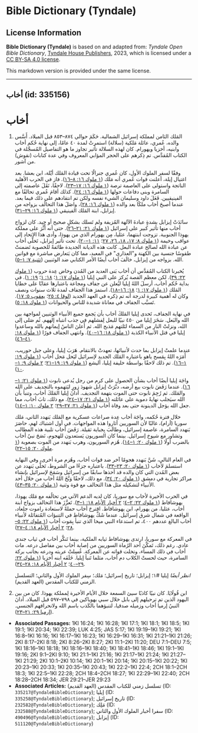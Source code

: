 # Bible Dictionary (Tyndale)

## License Information

**Bible Dictionary (Tyndale)** is based on and adapted from: _Tyndale Open Bible Dictionary_, [Tyndale House Publishers](https://tyndaleopenresources.com/), 2023, which is licensed under a [CC BY-SA 4.0 license](https://creativecommons.org/licenses/by-sa/4.0/legalcode.en).

This markdown version is provided under the same license.



--------------------------------

## أخاب (id: 335156)

أخاب
====

1. المَلك الثامن لمملكة إسرائيل الشمالية. حَكَمَ حوالي ٨٧٤–٨٥٣ قبل الميلاد. أَسَّس والده، عُمري، عائلة مَلكية (سلالة) استمرتْ لمدة ٤٠ عامًا، إلى نهاية حُكم أخاب وابنيه، أخزيا ويهورام. كان لهذه السلالة تأثير تجاوز ما هو التفاصيل المُسجَّلة في الكتاب المُقدَّس. تم ذِكرهم على الحجر المؤابي المعروف وفي عدة كتابات (نقوش) من آشور.

    وفقًا لسفر الملوك الأول، كان عُمري جنرالًا تحت قيادة المَلك أيْلة، ابن بعشا. بعد اغتيال إيلة، أعلنت قوات عُمري أنه مَلك ([١ ملوك ١٦: ٨–١٦](https://ref.ly/1Kgs16:8-1Kgs16:16)). فاز في الحرب الأهلية الناتجة واستولى على العاصمة ترصة ([١ ملوك ١٦: ١٧–٢٣](https://ref.ly/1Kgs16:17-1Kgs16:23)). لاحقًا، نَقَلَ عاصمته إلى السامرة وبنى دفاعات حولها ([١ ملوك ١٦: ٢٤](https://ref.ly/1Kgs16:24)). كذلك أقامَ عُمري تحالفًا مع الفينيقيين. فَعَلَ داود وسليمان الشيء نفسه ولكن تم انتقادهم على ذلك فيما بعد. عندما أصبحَ أخاب ملكًا بعد والده ([١ ملوك ١٦: ٢٨](https://ref.ly/1Kgs16:28))، واصَلَ هذا التحالُف بزواجه من إيزابل، ابنة المَلك الفينيقي ([١ ملوك ١٦: ٢٩–٣١](https://ref.ly/1Kgs16:29-1Kgs16:31)).

    سانَدَتْ إيزابل بشدةٍ عبادةَ الآلهة المُزيفة ولم تَسلك بشكلٍ صحيح أو جيد. كان لزواج أخاب منها تأثير كبير على إسرائيل ([١ ملوك ٢١: ٢١–٢٦](https://ref.ly/1Kgs21:21-1Kgs21:26)). حتى أنه أَثَّرَ على مملكة يهوذا الجنوبية. تزوجت ابنتهما، عثليا، مِن يهورام الذي من يهوذا، وأدى هذا الاتحاد إلى عواقب وخيمة ([١ ملوك ٨: ١٧، ١٨، ٢٦، ٢٧](https://ref.ly/2Kgs8:17-2Kgs8:18,2Kgs8:26-2Kgs8:27)؛ [١١: ١–٢٠](https://ref.ly/2Kgs11:1-2Kgs11:20)). تحت تأثير إيزابل، تَخلَّى أخاب عن عبادة الله لصالح عبادة البعل. كانت هذه الديانة الجديدة طائفةً للخصوبة تَضمنتْ طقوسًا جنسية بين الكهنة و"العذارى" في المعبد، مما كان يَتعارض مباشرة مع قوانين الله. بزواجه من إيزابل، خالَفَ أخاب أيضًا الأمر الكتابي ضد الوثنيين ([تثنية ٧: ١–٥](https://ref.ly/Deut7:1-Deut7:5)).

    يُخبرنا الكتاب المُقدَّس أن أخاب بَنى العديد من المُدن وخاض عِدة حروب ([١ ملوك ٢٢: ٣٩](https://ref.ly/1Kgs22:39)). لكن معظم القصة يُركز على النبي إيليا ([١ ملوك ١٧: ١](https://ref.ly/1Kgs17:1)؛ [١٨: ١](https://ref.ly/1Kgs18:1)؛ [١٩: ١](https://ref.ly/1Kgs19:1)). في بداية حُكم أخاب، أرسلَ اللهُ إيليا ليُعلن عن جفاف ومجاعة باعتبارها عقابًا على خطايا المَلك ([١ ملوك ١٧: ١](https://ref.ly/1Kgs17:1)؛ [١٨: ١٦–١٨](https://ref.ly/1Kgs18:16-1Kgs18:18)). استمرَ هذا الجفاف لمدة ثلاث سنوات ونصف وكان له أهمية كبيرة لدرجة أنه تم ذِكره في العهد الجديد ([لوقا ٤: ٢٥](https://ref.ly/Luke4:25)؛ [يعقوب ٥: ١٧](https://ref.ly/Jas5:17)). تَسبَّب الجفاف في معاناة شديدة للناس والحيوانات ([١ ملوك ١٨: ٥](https://ref.ly/1Kgs18:5)).

    في نهاية الجفاف، تَحدى إيليا المَلكَ أخاب بأن يَجمع جميع الأنبياء الوثنيين لمواجهة بين الله والبَعل. سَخَرَ إيليا من ٤٥٠ نبيًا للبعل لِفشلهم في جذب انتباه إلههم. ثُم صَلى إلى الله، ونزلتْ النار من السماء لتَلتهم مَذبح الله. ثم أَعلنَ الناسُ إيمانهم بالله وساعدوا إيليا في قتل الأنبياء الكذبة ([١ ملوك ١٨: ١٦–٤٠](https://ref.ly/1Kgs18:16-1Kgs18:40)). وانتهى الجفاف فورًا ([١ ملوك ١٨: ٤١–٤٦](https://ref.ly/1Kgs18:41-1Kgs18:46)).

    عندما علمتْ إيزابل بما حدث لأنبيائها، تعهدتْ بالانتقام. هَرَبَ إيليا، وعلى جبل حوريب، أَمَرَه اللهُ بِمَسح ياهو باعتباره المَلك الجديد لإسرائيل ليَحل مَحل أخاب ([١ ملوك ١٩: ١–١٦](https://ref.ly/1Kgs19:1-1Kgs19:16)). تم ذلك لاحقًا بواسطة خليفة إيليا، أليشع ([١ ملوك ١٩: ١٩–٢١](https://ref.ly/1Kgs19:19-1Kgs19:21)؛ [٢ ملوك ٩: ١–١٠](https://ref.ly/2Kgs9:1-2Kgs9:10)).

    واجَهَ إيليا أيضًا أخاب بشأن الحصول على كرم من رجل يُدعى نابوت ([١ ملوك ٢١: ١–١٦](https://ref.ly/1Kgs21:1-1Kgs21:16)). عندما رَفَضَ نابوت بيع أرضه، دبَّرَتْ إيزابل شهودَ زورٍ ليَتهموه بالتجديف على الله والمَلك. ثم رُجِمَ نابوت حتى الموت بتهمة التجديف. أدانَ إيليا المَلكَ أخاب، وتنبأ بأن الله سيَجلب نهايةً دموية على عائلته ([١ ملوك ٢١: ١٧–٢٤](https://ref.ly/1Kgs21:17-1Kgs21:24)). مع ذلك، تابَ أخاب، مما جعل الله يؤجل الدينونة حتى بعد وفاة أخاب ([١ ملوك ٢١: ٢٧–٢٩](https://ref.ly/1Kgs21:27-1Kgs21:29)؛ [٢ ملوك ١٠: ١–١٤](https://ref.ly/2Kgs10:1-2Kgs10:14)).

    خلال فترة حُكمه، واجَهَ أخاب عِدة صراعات عسكرية مع المَلك بَنهدد الثاني، مَلك سوريا (أرام)، غالبًا لأن السوريين أثاروا هذه المواجهات. في أول اشتباك لهم، حاصَرَ بَنهدد السامرة، عاصمة إسرائيل، وطالَبَ بِجباية ثقيلة. رَفَضَ أخاب تلبية هذه المطالب وتشاور مع شيوخ إسرائيل. بينما كان السوريون يَستعدون للهجوم، نَصَحَ نبيٌ أخاب بالضرب أولًا ([١ ملوك ٢٠: ١–١٤](https://ref.ly/1Kgs20:1-1Kgs20:14)). هُزم السوريون، وهرب بَنهدد من الموت بصعوبة ([١ ملوك ٢٠: ١٥–٢٢](https://ref.ly/1Kgs20:15-1Kgs20:22)).

    في العام التالي، شَنَّ بَنهدد هجومًا آخر ضد قوات أخاب، وهُزم مرة أخرى، وفي النهاية استسلمَ لأخاب ([١ ملوك ٢٠: ٢٣–٣٣](https://ref.ly/1Kgs20:23-1Kgs20:33)). باعتباره جزءًا من الشروط، تَخلَّى بَنهدد عن بعض المُدن التي كان والده قد أخذها سابقًا من إسرائيل وسَمَحَ لإسرائيل بإنشاء مراكز تجارية في دمشق ([١ ملوك ٢٠: ٣٤](https://ref.ly/1Kgs20:34)). مع ذلك، لاحقًا وَبَّخَ اللهُ أخاب من خلال أحد الأنبياء لتشكيله مثل هذا التحالف مع قوة وثنية ([١ ملوك ٢٠: ٣٥–٤٣](https://ref.ly/1Kgs20:35-1Kgs20:43)).

    في الحرب الأخيرة لأخاب مع سوريا، كان لديه الدعم الآتي من تحالُفه مع مَلك يهوذا، يهوشافاط ([١ ملوك ٢٢: ٢–٤](https://ref.ly/1Kgs22:2-1Kgs22:4)؛ [٢ أخبار الأيام ١٨: ١–٣](https://ref.ly/2Chr18:1-2Chr18:3)). تَعزَّزَ هذا التحالف بزواج ابنة أخاب، عثليا، من يهورام، ابن يهوشافاط. اقترحَ أخاب حملةً لاستعادة راموت جلعاد، الواقعة في شمال شرق إسرائيل. عندما شَكَّ يهوشافاط في التنبؤات المُتفائلة لأنبياء أخاب البالغ عددهم ٤٠٠، تم استدعاء النبي ميخا الذي تنبأ بِمَوت أخاب ([١ ملوك ٢٢: ٥–٢٨](https://ref.ly/1Kgs22:5-1Kgs22:28)؛ [٢ أخبار الأيام ١٨: ٤–٢٧](https://ref.ly/2Chr18:4-2Chr18:27)).

    في المعركة مع سوريا، ارتدى يهوشافاط ثيابه الملكية، بينما تَنكَّر أخاب في ثياب جندي عادي. رغم ذلك، تَمكَّنَ أحد الرُماة السوريين من إصابة أخاب بين مفاصل درعه. مات أخاب في ذلك المساء، وتخلت قواته عن المعركة. غُسِلتْ عربته ودرعه بجانب بركة السامرة، حيث لحستْ الكلاب دم أخاب، مثلما تَنبأ إيليا. خَلَفَه ابنه أخزيا ([١ ملوك ٢٢: ٢٩–٤٠](https://ref.ly/1Kgs22:29-1Kgs22:40)؛ [٢ أخبار الأيام ١٨: ٢٨–٣٤](https://ref.ly/2Chr18:28-2Chr18:34)).

    *انظر أيضًا* إيليا \#١؛ إيزابل؛ تاريخ إسرائيل؛ مَلك؛ سِفر الملوك الأول والثاني؛ التسلسل الزمني للكتاب المقدس (العهد القديم).

2. ابن قُولَايَا. كان نبيًا كاذبًا سيئ السمعة خلال الأيام الأخيرة لِمملكة يهوذا. كان من بين اليهود الذين تم ترحيلهم إلى بابل خلال سبي يهوياكين في ٧٩٨–٥٩٧ قبل الميلاد. أدانَ النبيُ إرميا أخاب وزميله صدقيا، لتنبؤهما بالكَذب باسم الله ولانحرافهم الجنسي. ([إرميا ٢٩: ٢١–٢٣](https://ref.ly/Jer29:21-Jer29:23)).

* **Associated Passages:** 1KI 16:24; 1KI 16:28; 1KI 17:1; 1KI 18:1; 1KI 18:5; 1KI 19:1; 1KI 20:34; 1KI 22:39; LUK 4:25; JAS 5:17; 1KI 19:19–1KI 19:21; 1KI 16:8–1KI 16:16; 1KI 16:17–1KI 16:23; 1KI 16:29–1KI 16:31; 1KI 21:21–1KI 21:26; 2KI 8:17–2KI 8:18; 2KI 8:26–2KI 8:27; 2KI 11:1–2KI 11:20; DEU 7:1–DEU 7:5; 1KI 18:16–1KI 18:18; 1KI 18:16–1KI 18:40; 1KI 18:41–1KI 18:46; 1KI 19:1–1KI 19:16; 2KI 9:1–2KI 9:10; 1KI 21:1–1KI 21:16; 1KI 21:17–1KI 21:24; 1KI 21:27–1KI 21:29; 2KI 10:1–2KI 10:14; 1KI 20:1–1KI 20:14; 1KI 20:15–1KI 20:22; 1KI 20:23–1KI 20:33; 1KI 20:35–1KI 20:43; 1KI 22:2–1KI 22:4; 2CH 18:1–2CH 18:3; 1KI 22:5–1KI 22:28; 2CH 18:4–2CH 18:27; 1KI 22:29–1KI 22:40; 2CH 18:28–2CH 18:34; JER 29:21–JER 29:23
* **Associated Articles:** تسلسل زمني للكتاب المقدس (العهد القديم) (ID: `335217@TyndaleBibleDictionary`); إيليا (ID: `335258@TyndaleBibleDictionary`); تاريخ إسرائيل (ID: `232582@TyndaleBibleDictionary`); مَلِك (ID: `232588@TyndaleBibleDictionary`); سفرا أخبار الملوك الأول والثاني (ID: `490496@TyndaleBibleDictionary`); إيزابل (ID: `511120@TyndaleBibleDictionary`)

